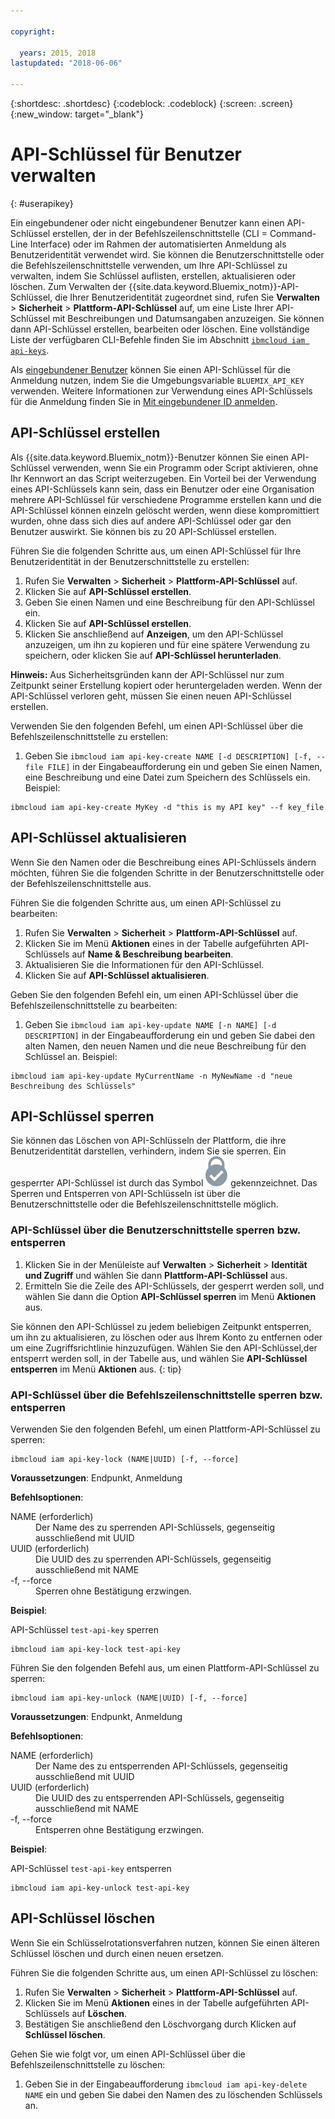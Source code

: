 ```yaml
---

copyright:

  years: 2015, 2018
lastupdated: "2018-06-06"

---
```


{:shortdesc: .shortdesc}
{:codeblock: .codeblock}
{:screen: .screen}
{:new_window: target="_blank"}

# API-Schlüssel für Benutzer verwalten
{: #userapikey}

Ein eingebundener oder nicht eingebundener Benutzer kann einen API-Schlüssel erstellen, der in der Befehlszeilenschnittstelle (CLI = Command-Line Interface) oder im Rahmen der automatisierten Anmeldung als Benutzeridentität verwendet wird. Sie können die Benutzerschnittstelle oder die Befehlszeilenschnittstelle verwenden, um Ihre API-Schlüssel zu verwalten, indem Sie Schlüssel auflisten, erstellen, aktualisieren oder löschen. Zum Verwalten der {{site.data.keyword.Bluemix_notm}}-API-Schlüssel, die Ihrer Benutzeridentität zugeordnet sind, rufen Sie **Verwalten** &gt; **Sicherheit** &gt; **Plattform-API-Schlüssel** auf, um eine Liste Ihrer API-Schlüssel mit Beschreibungen und Datumsangaben anzuzeigen. Sie können dann API-Schlüssel erstellen, bearbeiten oder löschen. Eine vollständige Liste der verfügbaren CLI-Befehle finden Sie im Abschnitt [`ibmcloud iam api-keys`](/docs/cli/reference/bluemix_cli/bx_cli.html#ibmcloud_iam).

Als [eingebundener Benutzer](/docs/account/adminpublic.html#federatedid) können Sie einen API-Schlüssel für die Anmeldung nutzen, indem Sie die Umgebungsvariable `BLUEMIX_API_KEY` verwenden. Weitere Informationen zur Verwendung eines API-Schlüssels für die Anmeldung finden Sie in [Mit eingebundener ID anmelden](/docs/cli/login_federated_id.html#federated_id).

## API-Schlüssel erstellen

Als {{site.data.keyword.Bluemix_notm}}-Benutzer können Sie einen API-Schlüssel verwenden, wenn Sie ein Programm oder Script aktivieren, ohne Ihr Kennwort an das Script weiterzugeben. Ein Vorteil bei der Verwendung eines API-Schlüssels kann sein, dass ein Benutzer oder eine Organisation mehrere API-Schlüssel für verschiedene Programme erstellen kann und die API-Schlüssel können einzeln gelöscht werden, wenn diese kompromittiert wurden, ohne dass sich dies auf andere API-Schlüssel oder gar den Benutzer auswirkt. Sie können bis zu 20 API-Schlüssel erstellen.

Führen Sie die folgenden Schritte aus, um einen API-Schlüssel für Ihre Benutzeridentität in der Benutzerschnittstelle zu erstellen:

1. Rufen Sie **Verwalten** &gt; **Sicherheit** &gt; **Plattform-API-Schlüssel** auf.
2. Klicken Sie auf **API-Schlüssel erstellen**.
3. Geben Sie einen Namen und eine Beschreibung für den API-Schlüssel ein.
4. Klicken Sie auf **API-Schlüssel erstellen**.
5. Klicken Sie anschließend auf **Anzeigen**, um den API-Schlüssel anzuzeigen, um ihn zu kopieren und für eine spätere Verwendung zu speichern, oder klicken Sie auf **API-Schlüssel herunterladen**.

**Hinweis:** Aus Sicherheitsgründen kann der API-Schlüssel nur zum Zeitpunkt seiner Erstellung kopiert oder heruntergeladen werden. Wenn der API-Schlüssel verloren geht, müssen Sie einen neuen API-Schlüssel erstellen.

Verwenden Sie den folgenden Befehl, um einen API-Schlüssel über die Befehlszeilenschnittstelle zu erstellen:

1. Geben Sie `ibmcloud iam api-key-create NAME [-d DESCRIPTION] [-f, --file FILE]` in der Eingabeaufforderung ein und geben Sie einen Namen, eine Beschreibung und eine Datei zum Speichern des Schlüssels ein. Beispiel: 

```
ibmcloud iam api-key-create MyKey -d "this is my API key" --f key_file
``` 


## API-Schlüssel aktualisieren

Wenn Sie den Namen oder die Beschreibung eines API-Schlüssels ändern möchten, führen Sie die folgenden Schritte in der Benutzerschnittstelle oder der Befehlszeilenschnittstelle aus.

Führen Sie die folgenden Schritte aus, um einen API-Schlüssel zu bearbeiten:

1. Rufen Sie **Verwalten** &gt; **Sicherheit** &gt; **Plattform-API-Schlüssel** auf.
2. Klicken Sie im Menü **Aktionen** eines in der Tabelle aufgeführten API-Schlüssels auf **Name & Beschreibung bearbeiten**. 
3. Aktualisieren Sie die Informationen für den API-Schlüssel.
4. Klicken Sie auf **API-Schlüssel aktualisieren**.

Geben Sie den folgenden Befehl ein, um einen API-Schlüssel über die Befehlszeilenschnittstelle zu bearbeiten:

1. Geben Sie `ibmcloud iam api-key-update NAME [-n NAME] [-d DESCRIPTION]` in der Eingabeaufforderung ein und geben Sie dabei den alten Namen, den neuen Namen und die neue Beschreibung für den Schlüssel an. Beispiel:

```
ibmcloud iam api-key-update MyCurrentName -n MyNewName -d "neue Beschreibung des Schlüssels"
```

## API-Schlüssel sperren


Sie können das Löschen von API-Schlüsseln der Plattform, die ihre Benutzeridentität darstellen, verhindern, indem Sie sie sperren. Ein gesperrter API-Schlüssel ist durch das Symbol ![Sperrsymbol](images/locked.svg "Gesperrt") gekennzeichnet. Das Sperren und Entsperren von API-Schlüsseln ist über die Benutzerschnittstelle oder die Befehlszeilenschnittstelle möglich.

### API-Schlüssel über die Benutzerschnittstelle sperren bzw. entsperren

1. Klicken Sie in der Menüleiste auf **Verwalten** &gt; **Sicherheit** &gt; **Identität und Zugriff** und wählen Sie dann **Plattform-API-Schlüssel** aus.
2. Ermitteln Sie die Zeile des API-Schlüssels, der gesperrt werden soll, und wählen Sie dann die Option **API-Schlüssel sperren** im Menü **Aktionen** aus.

Sie können den API-Schlüssel zu jedem beliebigen Zeitpunkt entsperren, um ihn zu aktualisieren, zu löschen oder aus Ihrem Konto zu entfernen oder um eine Zugriffsrichtlinie hinzuzufügen. Wählen Sie den API-Schlüssel,der entsperrt werden soll, in der Tabelle aus, und wählen Sie **API-Schlüssel entsperren** im Menü **Aktionen** aus.
{: tip}

### API-Schlüssel über die Befehlszeilenschnittstelle sperren bzw. entsperren

Verwenden Sie den folgenden Befehl, um einen Plattform-API-Schlüssel zu sperren:

```
ibmcloud iam api-key-lock (NAME|UUID) [-f, --force]
```

<strong>Voraussetzungen</strong>: Endpunkt, Anmeldung

<strong>Befehlsoptionen</strong>:
<dl>
<dt>NAME (erforderlich)</dt>
<dd>Der Name des zu sperrenden API-Schlüssels, gegenseitig ausschließend mit UUID</dd>
<dt>UUID (erforderlich)</dt>
<dd>Die UUID des zu sperrenden API-Schlüssels, gegenseitig ausschließend mit NAME</dd>
<dt>-f, --force</dt>
<dd>Sperren ohne Bestätigung erzwingen.</dd>
</dl>

<strong>Beispiel</strong>:

API-Schlüssel `test-api-key` sperren

```
ibmcloud iam api-key-lock test-api-key
```

Führen Sie den folgenden Befehl aus, um einen Plattform-API-Schlüssel zu sperren:

```
ibmcloud iam api-key-unlock (NAME|UUID) [-f, --force]
```

<strong>Voraussetzungen</strong>: Endpunkt, Anmeldung

<strong>Befehlsoptionen</strong>:
<dl>
<dt>NAME (erforderlich)</dt>
<dd>Der Name des zu entsperrenden API-Schlüssels, gegenseitig ausschließend mit UUID</dd>
<dt>UUID (erforderlich)</dt>
<dd>Die UUID des zu entsperrenden API-Schlüssels, gegenseitig ausschließend mit NAME</dd>
<dt>-f, --force</dt>
<dd>Entsperren ohne Bestätigung erzwingen.</dd>
</dl>

<strong>Beispiel</strong>:

API-Schlüssel `test-api-key` entsperren

```
ibmcloud iam api-key-unlock test-api-key
```


## API-Schlüssel löschen

Wenn Sie ein Schlüsselrotationsverfahren nutzen, können Sie einen älteren Schlüssel löschen und durch einen neuen ersetzen.

Führen Sie die folgenden Schritte aus, um einen API-Schlüssel zu löschen: 

1. Rufen Sie **Verwalten** &gt; **Sicherheit** &gt; **Plattform-API-Schlüssel** auf.
2. Klicken Sie im Menü **Aktionen** eines in der Tabelle aufgeführten API-Schlüssels auf **Löschen**.
3. Bestätigen Sie anschließend den Löschvorgang durch Klicken auf **Schlüssel löschen**.

Gehen Sie wie folgt vor, um einen API-Schlüssel über die Befehlszeilenschnittstelle zu löschen:
1. Geben Sie in der Eingabeaufforderung `ibmcloud iam api-key-delete NAME` ein und geben Sie dabei den Namen des zu löschenden Schlüssels an.
